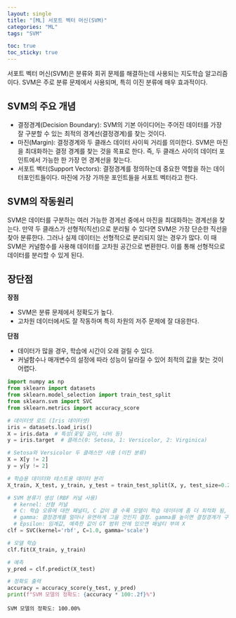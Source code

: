 ```yaml
---
layout: single
title: "[ML] 서포트 벡터 머신(SVM)"
categories: "ML"
tags: "SVM"

toc: true
toc_sticky: true
---
```


서포트 벡터 머신(SVM)은 분류와 회귀 문제를 해결하는데 사용되는 지도학습 알고리즘이다. SVM은 주로 분류 문제에서 사용되며, 특히 이진 분류에 매우 효과적이다.

## SVM의 주요 개념
- 결정경계(Decision Boundary): SVM의 기본 아이디어는 주어진 데이터를 가장 잘 구분할 수 있는 최적의 경계선(결정경계)를 찾는 것이다.
- 마진(Margin): 결정경계와 두 클래스 데이터 사이읙 거리를 의미한다. SVM은 마진을 최대화하는 결정 경계를 찾는 것을 목표로 한다. 즉, 두 클래스 사이의 데이터 포인트에서 가능한 한 가장 먼 경계선을 찾는다.
- 서포트 벡터(Support Vectors): 결정경계를 정의하는데 중요한 역할을 하는 데이터포인트들이다. 마진에 가장 가까운 포인트들을 서포트 벡터라고 한다.

## SVM의 작동원리
SVM은 데이터를 구분하는 여러 가능한 경게선 중에서 마진을 최대화하는 경계선을 찾는다. 만약 두 클래스가 선형적(직선)으로 분리될 수 있다면 SVM은 가장 단순한 직선을 찾아 분류한다. 그러나 실제 데이터는 선형적으로 분리되지 않는 경우가 많다. 이 때 SVM은 커널함수를 사용해 데이터를 고차원 공간으로 변환한다. 이를 통해 선형적으로 데이터를 분리할 수 있게 된다.

## 장단점
**장점**
- SVM은 분류 문제에서 정확도가 높다.
- 고차원 데이터에서도 잘 작동하며 특히 차원의 저주 문제에 잘 대응한다.

**단점**
- 데이터가 많을 경우, 학습에 시간이 오래 걸릴 수 있다.
- 커널함수나 매개변수의 설정에 따라 성능이 달라질 수 있어 최적의 값을 찾는 것이 어렵다.


```python
import numpy as np
from sklearn import datasets
from sklearn.model_selection import train_test_split
from sklearn.svm import SVC
from sklearn.metrics import accuracy_score

# 데이터셋 로드 (Iris 데이터셋)
iris = datasets.load_iris()
X = iris.data  # 특성(꽃잎 길이, 너비 등)
y = iris.target  # 클래스(0: Setosa, 1: Versicolor, 2: Virginica)

# Setosa와 Versicolor 두 클래스만 사용 (이진 분류)
X = X[y != 2]
y = y[y != 2]

# 학습용 데이터와 테스트용 데이터 분리
X_train, X_test, y_train, y_test = train_test_split(X, y, test_size=0.2, random_state=42)

# SVM 분류기 생성 (RBF 커널 사용)
  # kernel: 선형 커널
  # C: 학습 오류에 대한 패널티, C 값이 클 수록 모델이 학습 데이터에 좀 더 최적화 됨, 너무 크면 오버피팅 발생
  # gamma: 결정경계를 얼마나 유연하게 그을 것인지 결정. gamma를 높이면 결정경계가 구불구불해짐
  # Epsilon: 임계값, 예측한 값이 GT 범위 안에 있으면 패널티 부여 X
clf = SVC(kernel='rbf', C=1.0, gamma='scale')

# 모델 학습
clf.fit(X_train, y_train)

# 예측
y_pred = clf.predict(X_test)

# 정확도 출력
accuracy = accuracy_score(y_test, y_pred)
print(f"SVM 모델의 정확도: {accuracy * 100:.2f}%")
```

    SVM 모델의 정확도: 100.00%

